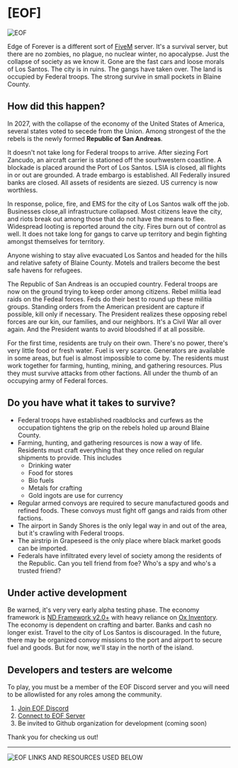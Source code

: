 # [EOF]

![EOF][0]

Edge of Forever is a different sort of [FiveM][1] server. It's a survival server, but there are no zombies, no plague, no nuclear winter, no apocalypse. Just the collapse of society as we know it. Gone are the fast cars and loose morals of Los Santos. The city is in ruins. The gangs have taken over. The land is occupied by Federal troops. The strong survive in small pockets in Blaine County.

## How did this happen?

In 2027, with the collapse of the economy of the United States of America, several states voted to secede from the Union. Among strongest of the the rebels is the newly formed **Republic of San Andreas**.

It doesn't not take long for Federal troops to arrive. After siezing Fort Zancudo, an aircraft carrier is stationed off the sourhwestern coastline. A blockade is placed around the Port of Los Santos. LSIA is closed, all flights in or out are grounded. A trade embargo is established. All Federally insured banks are closed. All assets of residents are siezed. US currency is now worthless.

In response, police, fire, and EMS for the city of Los Santos walk off the job. Businesses close,all infrastructure collapsed. Most citizens leave the city, and riots break out among those that do not have the means to flee. Widespread looting is reported around the city. Fires burn out of control as well. It does not take long for gangs to carve up territory and begin fighting amongst themselves for territory.

Anyone wishing to stay alive evacuated Los Santos and headed for the hills and relative safety of Blaine County. Motels and trailers become the best safe havens for refugees.

The Republic of San Andreas is an occupied country. Federal troops are now on the ground trying to keep order among citizens. Rebel militia lead raids on the Fedeal forces. Feds do their best to round up these militia groups. Standing orders from the American president are capture if possible, kill only if necessary. The President realizes these opposing rebel forces are our kin, our families, and our neighbors. It's a Civil War all over again. And the President wants to avoid bloodshed if at all possible.

For the first time, residents are truly on their own. There's no power, there's very little food or fresh water. Fuel is very scarce. Generators are available in some areas, but fuel is almost impossible to come by. The residents must work together for farming, hunting, mining, and gathering resources. Plus they must survive attacks from other factions. All under the thumb of an occupying army of Federal forces.

## Do you have what it takes to survive?

- Federal troops have established roadblocks and curfews as the occupation tightens the grip on the rebels holed up around Blaine County.
- Farming, hunting, and gathering resources is now a way of life. Residents must craft everything that they once relied on regular shipments to provide. This includes
  - Drinking water
  - Food for stores
  - Bio fuels
  - Metals for crafting
  - Gold ingots are use for currency
- Regular armed convoys are required to secure manufactured goods and refined foods. These convoys must fight off gangs and raids from other factions.
- The airport in Sandy Shores is the only legal way in and out of the area, but it's crawling with Federal troops.
- The airstrip in Grapeseed is the only place where black market goods can be imported.
- Federals have infiltrated every level of society among the residents of the Republic. Can you tell friend from foe? Who's a spy and who's a trusted friend?

## Under active development

Be warned, it's very very early alpha testing phase. The economy framework is [ND Framework v2.0+][5] with heavy reliance on [Ox Inventory][6]. The economy is dependent on crafting and barter. Banks and cash no longer exist. Travel to the city of Los Santos is discouraged. In the future, there may be organized convoy missions to the port and airport to secure fuel and goods. But for now, we'll stay in the north of the island.

## Developers and testers are welcome

To play, you must be a member of the EOF Discord server and you will need to be allowlisted for any roles among the community.

1. [Join EOF Discord][2]
2. [Connect to EOF Server][3]
3. Be invited to Github organization for development (coming soon)

Thank you for checking us out!

---
![EOF LINKS AND RESOURCES USED BELOW][4]

[0]: https://www.davedorm.com/images/eof_text_512.png
[1]: https://fivem.net
[2]: https://discord.gg/Yt9HdGWdSY
[3]: https://cfx.re/join/op9q8y
[4]: https://www.davedorm.com/images/eof_itty.png
[5]: https://github.com/ND-Framework
[6]: https://github.com/overextended/ox_inventory
